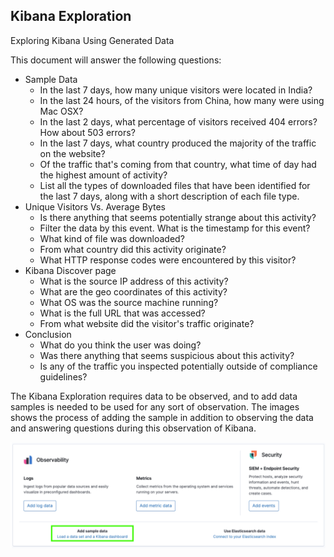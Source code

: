 ## Kibana Exploration
Exploring Kibana Using Generated Data

This document will answer the following questions:
- Sample Data
  - In the last 7 days, how many unique visitors were located in India?
  - In the last 24 hours, of the visitors from China, how many were using Mac OSX?
  - In the last 2 days, what percentage of visitors received 404 errors? How about 503 errors?
  - In the last 7 days, what country produced the majority of the traffic on the website?
  - Of the traffic that's coming from that country, what time of day had the highest amount of activity?
  - List all the types of downloaded files that have been identified for the last 7 days, along with a short description of each file type.
- Unique Visitors Vs. Average Bytes
  - Is there anything that seems potentially strange about this activity?
  - Filter the data by this event. What is the timestamp for this event?
  - What kind of file was downloaded?
  - From what country did this activity originate?
  - What HTTP response codes were encountered by this visitor?
- Kibana Discover page
  - What is the source IP address of this activity?
  - What are the geo coordinates of this activity?
  - What OS was the source machine running?
  - What is the full URL that was accessed?
  - From what website did the visitor's traffic originate?
- Conclusion
  - What do you think the user was doing?
  - Was there anything that seems suspicious about this activity?
  - Is any of the traffic you inspected potentially outside of compliance guidelines?

The Kibana Exploration requires data to be observed, and to add data samples is needed to be used for any sort of observation. The images shows the process of adding the sample in addition to observing the data and answering questions during this observation of Kibana.

![/Images/Kibana_Exploration_Images/AddingSampleData.PNG](https://github.com/ShinHJP/Project-13/blob/main/Images/Kibana_Exploration_Images/AddingSampleData.PNG)
